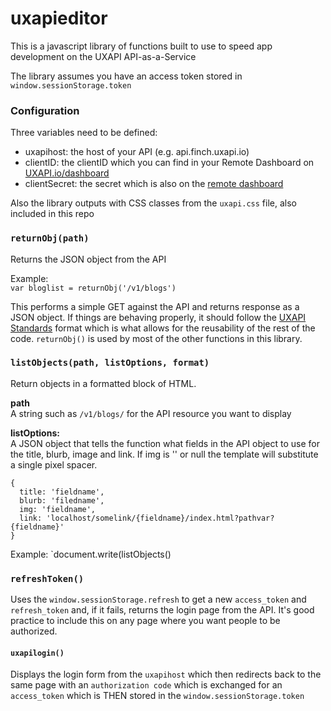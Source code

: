 # uxapieditor
This is a javascript library of functions built to use to speed app development on the UXAPI API-as-a-Service

The library assumes you have an access token stored in `window.sessionStorage.token`

### Configuration
Three variables need to be defined:

* uxapihost: the host of your API (e.g. api.finch.uxapi.io)
* clientID: the clientID which you can find in your Remote Dashboard on [UXAPI.io/dashboard](https://uxapi.io/dashboard)
* clientSecret: the secret which is also on the [remote dashboard](https://uxapi.io/dashboard)

Also the library outputs with CSS classes from the `uxapi.css` file, also included in this repo

### `returnObj(path)`
Returns the JSON object from the API

Example:  
`var bloglist = returnObj('/v1/blogs')`

This performs a simple GET against the API and returns response as a JSON object.  If things are behaving properly, it should follow the [UXAPI Standards](https://uxapi.io/articles/6f51ee20-1b99-11ed-9fed-4d4f74c3731b/Our-API-Standards) format which is what allows for the reusability of the rest of the code.  `returnObj()` is used by most of the other functions in this library.


### `listObjects(path, listOptions, format)`
Return objects in a formatted block of HTML.

**path**  
A string such as `/v1/blogs/` for the API resource you want to display  

**listOptions:**  
A JSON object that tells the function what fields in the API object to use for the title, blurb, image and link.  If img is '' or null the template will substitute a single pixel spacer.

```
{
  title: 'fieldname',
  blurb: 'filedname',
  img: 'fieldname',
  link: 'localhost/somelink/{fieldname}/index.html?pathvar?{fieldname}'
}
```

Example:
`document.write(listObjects()

### `refreshToken()`
Uses the `window.sessionStorage.refresh` to get a new `access_token` and `refresh_token` and, if it fails, returns the login page from the API.  It's good practice to include this on any page where you want people to be authorized.

#### `uxapilogin()`
Displays the login form from the `uxapihost` which then redirects back to the same page with an `authorization code` which is exchanged for an `access_token` which is THEN stored in the `window.sessionStorage.token`
